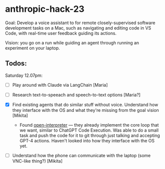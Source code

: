 # anthropic-hack-23


Goal: Develop a voice assistant to for remote closely-supervised software development tasks on a Mac, such as navigating and editing code in VS Code, with real-time user feedback guiding its actions.

Vision: you go on a run while guiding an agent through running an experiment on your laptop.

## Todos:

Saturday 12.07pm:
- [ ] Play around with Claude via LangChain [Maria]
- [ ] Research text-to-speeach and speech-to-text options [Maria?]
- [X] Find existing agents that do similar stuff without voice. Understand how they interface with the OS and what they're missing from the goal vision [Mikita]
    - Found [open-interpreter](https://github.com/KillianLucas/open-interpreter) — they already implement the core loop that we want, similar to ChatGPT Code Execution. Was able to do a small task and push the code for it to git through just talking and accepting GPT-4 actions. Haven't looked into how they interface with the OS yet.
- [ ] Understand how the phone can communicate with the laptop (some VNC-like thing?) [Mikita]

